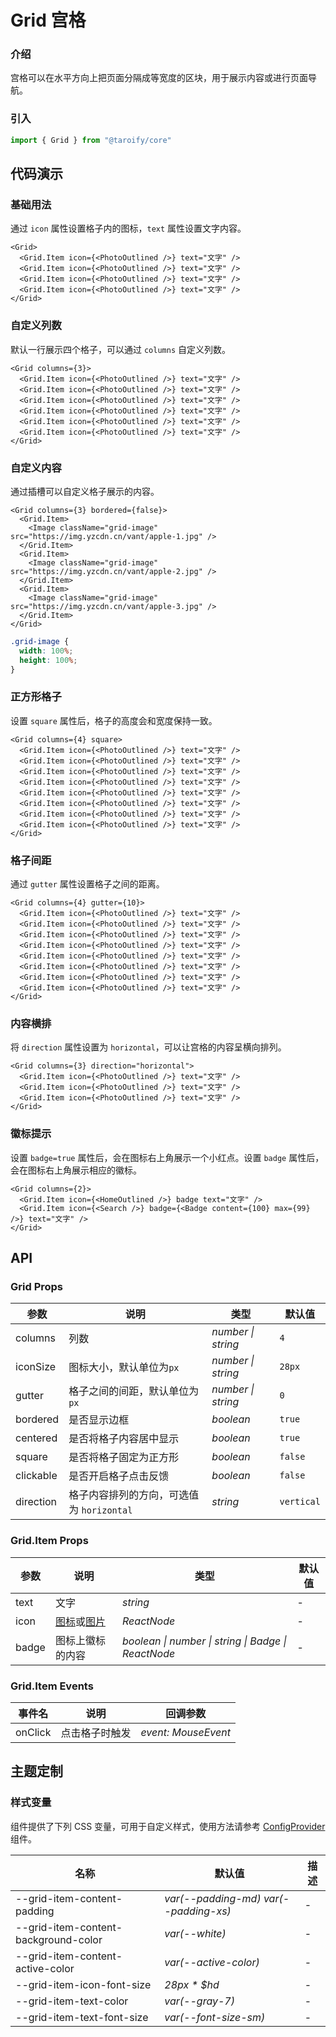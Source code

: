 # Grid 宫格

### 介绍

宫格可以在水平方向上把页面分隔成等宽度的区块，用于展示内容或进行页面导航。

### 引入

```ts
import { Grid } from "@taroify/core"
```

## 代码演示

### 基础用法

通过 `icon` 属性设置格子内的图标，`text` 属性设置文字内容。

```tsx
<Grid>
  <Grid.Item icon={<PhotoOutlined />} text="文字" />
  <Grid.Item icon={<PhotoOutlined />} text="文字" />
  <Grid.Item icon={<PhotoOutlined />} text="文字" />
  <Grid.Item icon={<PhotoOutlined />} text="文字" />
</Grid>
```

### 自定义列数

默认一行展示四个格子，可以通过 `columns` 自定义列数。

```tsx
<Grid columns={3}>
  <Grid.Item icon={<PhotoOutlined />} text="文字" />
  <Grid.Item icon={<PhotoOutlined />} text="文字" />
  <Grid.Item icon={<PhotoOutlined />} text="文字" />
  <Grid.Item icon={<PhotoOutlined />} text="文字" />
  <Grid.Item icon={<PhotoOutlined />} text="文字" />
  <Grid.Item icon={<PhotoOutlined />} text="文字" />
</Grid>
```

### 自定义内容

通过插槽可以自定义格子展示的内容。

```tsx
<Grid columns={3} bordered={false}>
  <Grid.Item>
    <Image className="grid-image" src="https://img.yzcdn.cn/vant/apple-1.jpg" />
  </Grid.Item>
  <Grid.Item>
    <Image className="grid-image" src="https://img.yzcdn.cn/vant/apple-2.jpg" />
  </Grid.Item>
  <Grid.Item>
    <Image className="grid-image" src="https://img.yzcdn.cn/vant/apple-3.jpg" />
  </Grid.Item>
</Grid>
```

```scss
.grid-image {
  width: 100%;
  height: 100%;
}
```

### 正方形格子

设置 `square` 属性后，格子的高度会和宽度保持一致。

```tsx
<Grid columns={4} square>
  <Grid.Item icon={<PhotoOutlined />} text="文字" />
  <Grid.Item icon={<PhotoOutlined />} text="文字" />
  <Grid.Item icon={<PhotoOutlined />} text="文字" />
  <Grid.Item icon={<PhotoOutlined />} text="文字" />
  <Grid.Item icon={<PhotoOutlined />} text="文字" />
  <Grid.Item icon={<PhotoOutlined />} text="文字" />
  <Grid.Item icon={<PhotoOutlined />} text="文字" />
  <Grid.Item icon={<PhotoOutlined />} text="文字" />
</Grid>
```

### 格子间距

通过 `gutter` 属性设置格子之间的距离。

```tsx
<Grid columns={4} gutter={10}>
  <Grid.Item icon={<PhotoOutlined />} text="文字" />
  <Grid.Item icon={<PhotoOutlined />} text="文字" />
  <Grid.Item icon={<PhotoOutlined />} text="文字" />
  <Grid.Item icon={<PhotoOutlined />} text="文字" />
  <Grid.Item icon={<PhotoOutlined />} text="文字" />
  <Grid.Item icon={<PhotoOutlined />} text="文字" />
  <Grid.Item icon={<PhotoOutlined />} text="文字" />
  <Grid.Item icon={<PhotoOutlined />} text="文字" />
</Grid>
```

### 内容横排

将 `direction` 属性设置为 `horizontal`，可以让宫格的内容呈横向排列。

```tsx
<Grid columns={3} direction="horizontal">
  <Grid.Item icon={<PhotoOutlined />} text="文字" />
  <Grid.Item icon={<PhotoOutlined />} text="文字" />
  <Grid.Item icon={<PhotoOutlined />} text="文字" />
</Grid>
```

### 徽标提示

设置 `badge=true` 属性后，会在图标右上角展示一个小红点。设置 `badge` 属性后，会在图标右上角展示相应的徽标。

```tsx
<Grid columns={2}>
  <Grid.Item icon={<HomeOutlined />} badge text="文字" />
  <Grid.Item icon={<Search />} badge={<Badge content={100} max={99} />} text="文字" />
</Grid>
```

## API

### Grid Props

| 参数 | 说明 | 类型 | 默认值 |
| --- | --- | --- | --- |
| columns | 列数 | _number \| string_ | `4` |
| iconSize | 图标大小，默认单位为`px` | _number \| string_ | `28px` |
| gutter | 格子之间的间距，默认单位为`px` | _number \| string_ | `0` |
| bordered | 是否显示边框 | _boolean_ | `true` |
| centered | 是否将格子内容居中显示 | _boolean_ | `true` |
| square | 是否将格子固定为正方形 | _boolean_ | `false` |
| clickable | 是否开启格子点击反馈 | _boolean_ | `false` |
| direction | 格子内容排列的方向，可选值为 `horizontal` | _string_ | `vertical` |

### Grid.Item Props

| 参数 | 说明 | 类型 | 默认值 |
| --- | --- | --- | --- |
| text | 文字 | _string_ | - |
| icon | [图标](/components/icon)或[图片](/components/image) | _ReactNode_ | - |
| badge | 图标上徽标的内容 | _boolean \| number \| string \| Badge \| ReactNode_ | - |

### Grid.Item Events

| 事件名     | 说明      | 回调参数                |
|---------|---------|---------------------|
| onClick | 点击格子时触发 | _event: MouseEvent_ |

## 主题定制

### 样式变量

组件提供了下列 CSS 变量，可用于自定义样式，使用方法请参考 [ConfigProvider](/components/config-provider/) 组件。

| 名称                                   | 默认值                                   | 描述  |
|--------------------------------------|---------------------------------------|-----|
| --grid-item-content-padding          | _var(--padding-md) var(--padding-xs)_ | -   |
| --grid-item-content-background-color | _var(--white)_                        | -   |
| --grid-item-content-active-color     | _var(--active-color)_                 | -   |
| --grid-item-icon-font-size           | _28px * $hd_                          | -   |
| --grid-item-text-color               | _var(--gray-7)_                       | -   |
| --grid-item-text-font-size           | _var(--font-size-sm)_                 | -   |
